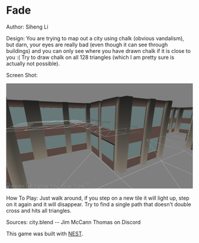 # Fade

Author: Siheng Li

Design: You are trying to map out a city using chalk (obvious vandalism),
but darn, your eyes are really bad (even though it can see through buildings)
and you can only see where you have drawn chalk if it is close to you :(
Try to draw chalk on all 128 triangles (which I am pretty sure is actually not possible).

Screen Shot:

![Screen Shot](screenshot.png)

How To Play:
Just walk around, if you step on a new tile it will light up,
step on it again and it will disappear. Try to find a single path
that doesn't double cross and hits all triangles.


Sources: 
 city.blend -- Jim McCann
 Thomas on Discord

This game was built with [NEST](NEST.md).

